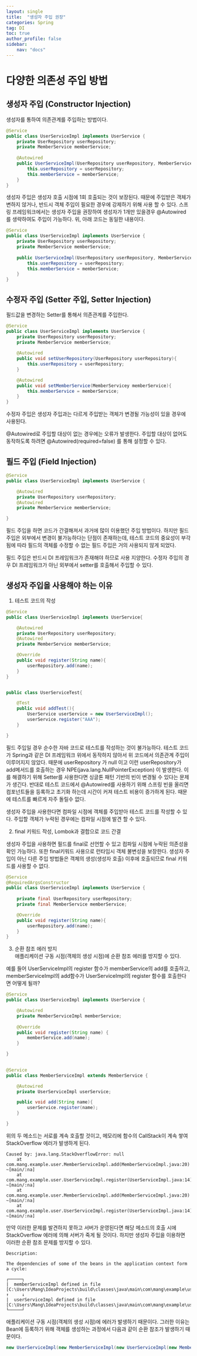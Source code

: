 ```yaml
---
layout: single
title:  "생성자 주입 권장"
categories: Spring
tag: DI
toc: true
author_profile: false
sidebar:
    nav: "docs"
---
```


# 다양한 의존성 주입 방법

## 생성자 주입 (Constructor Injection)

생성자를 통하여 의존관계를 주입하는 방법이다.

```java
@Service 
public class UserServiceImpl implements UserService { 
    private UserRepository userRepository; 
    private MemberService memberService; 
    
    @Autowired 
    public UserServiceImpl(UserRepository userRepository, MemberService memberService) { 
        this.userRepository = userRepository; 
        this.memberService = memberService; 
    } 
}
```

생성자 주입은 생성자 호출 시점에 1회 호출되는 것이 보장된다. 때문에 주입받은 객체가 변하지 않거나, 반드시 객체 주입이 필요한 경우에 강제하기 위해 사용 할 수 있다. 스프링 프레임워크에서는 생성자 주입을 권장하여 생성자가 1개만 있을경우 @Autowired를 생략하여도 주입이 가능하다. 위, 아래 코드는 동일한 내용이다.

```java
@Service 
public class UserServiceImpl implements UserService { 
    private UserRepository userRepository; 
    private MemberService memberService; 
    
    public UserServiceImpl(UserRepository userRepository, MemberService memberService) { 
        this.userRepository = userRepository; 
        this.memberService = memberService; 
    } 
}
```


## 수정자 주입 (Setter 주입, Setter Injection)

필드값을 변경하는 Setter를 통해서 의존관계를 주입한다.

```java
@Service 
public class UserServiceImpl implements UserService { 
    private UserRepository userRepository; 
    private MemberService memberService; 
    
    @Autowired 
    public void setUserRepository(UserRepository userRepository){
        this.userRepository = userRepository;
    }

    @Autowired 
    public void setMemberService(MemberServicey memberService){
        this.memberService = memberService;
    }
}
```

수정자 주입은 생성자 주입과는 다르게 주입받는 객체가 변경될 가능성이 있을 경우에 사용된다. 

@Autowired로 주입할 대상이 없는 경우에는 오류가 발생한다. 주입할 대상이 없어도 동작하도록 하려면 @Autowired(required=false) 를 통해 설정할 수 있다.


## 필드 주입 (Field Injection)

```java
@Service 
public class UserServiceImpl implements UserService { 

    @Autowired 
    private UserRepository userRepository; 
    @Autowired 
    private MemberService memberService; 

}
```

필드 주입을 하면 코드가 간결해져서 과거에 많이 이용했던 주입 방법이다. 하지만 필드 주입은 외부에서 변경이 불가능하다는 단점이 존재하는데, 테스트 코드의 중요성이 부각됨에 따라 필드의 객체를 수정할 수 없는 필드 주입은 거의 사용되지 않게 되었다. 

필드 주입은 반드시 DI 프레임워크가 존재해야 하므로 사용 지양한다. 수정자 주입의 경우 DI 프레임워크가 아닌 외부에서 setter를 호출해서 주입할 수 있다.


## 생성자 주입을 사용해야 하는 이유

1) 테스트 코드의 작성 <br>

```java
@Service
public class UserServiceImpl implements UserService{

    @Autowired
    private UserRepository userRepository;
    @Autowired
    private MemberService memberService;

    @Override
    public void register(String name){
        userRepository.add(name);
    }
}


public class UserServiceTest{

    @Test
    public void addTest(){
        UserService userService = new UserServiceImpl();
        userService.register("AAA");
    }

}
```

필드 주입일 경우 순수한 자바 코드로 테스트를 작성하는 것이 불가능하다. 테스트 코드가 Spring과 같은 DI 프레임워크 위에서 동작하지 않아서 위 코드에서 의존관계 주입이 이루어지지 않았다. 때문에 userRepository 가 null 이고 이런 userRepository가 add메서드를 호출하는 경우 NPE(java.lang.NullPointerException) 이 발생한다. 이를 해결하기 위해 Setter를 사용한다면 싱글톤 패턴 기반의 빈이 변경될 수 있다는 문제가 생긴다. 반대로 테스트 코드에서 @Autowired를 사용하기 위해 스프링 빈을 올리면 컴포넌트들을 등록하고 초기화 하는데 시간이 커져 테스트 비용이 증가하게 된다. 때문에 테스트를 빠르게 자주 돌릴수 없다. 

생성자 주입을 사용한다면 컴파일 시점에 객체를 주입받아 테스트 코드를 작성할 수 있다. 주입할 객체가 누락된 경우에는 컴파일 시점에 발견 할 수 있다.


2) final 키워드 작성, Lombok과 결합으로 코드 간결<br>

생성자 주입을 사용하면 필드를 final로 선언할 수 있고 컴파일 시점에 누락된 의존성을 확인 가능하다. 또한 final키워드 사용으로 런타임시 객체 불변성을 보장한다. 생성자 주입이 아닌 다른 주입 방법들은 객체의 생성(생성자 호출) 이후에 호출되므로 final 키워드를 사용할 수 없다.


```java
@Service
@RequiredArgsConstructor
public class UserServiceImpl implements UserService {
    
    private final UserRepository userRepository;
    private final MemberService memberService;

    @Override 
    public void register(String name){
        userRepository.add(name);
    }
}
```


3) 순환 참조 에러 방지<br>
애플리케이션 구동 시점(객체의 생성 시점)에 순환 참조 에러를 방지할 수 있다.

예를 들어 UserServiceImpl의 register 함수가 memberService의 add를 호출하고, memberServiceImpl의 add함수가 UserServiceImpl의 register 함수를 호출한다면 어떻게 될까?

```java
@Service
public class UserServiceImpl implements UserService {

    @Autowired
    private MemberServiceImpl memberService;
    
    @Override
    public void register(String name) {
        memberService.add(name);
    }

}
 

@Service
public class MemberServiceImpl extends MemberService {

    @Autowired
    private UserServiceImpl userService;

    public void add(String name){
        userService.register(name);
    }

}
``` 

위의 두 메소드는 서로를 계속 호출할 것이고, 메모리에 함수의 CallStack이 계속 쌓여 StackOverflow 에러가 발생하게 된다.


```
Caused by: java.lang.StackOverflowError: null
	at com.mang.example.user.MemberServiceImpl.add(MemberServiceImpl.java:20) ~[main/:na]
	at com.mang.example.user.UserServiceImpl.register(UserServiceImpl.java:14) ~[main/:na]
	at com.mang.example.user.MemberServiceImpl.add(MemberServiceImpl.java:20) ~[main/:na]
	at com.mang.example.user.UserServiceImpl.register(UserServiceImpl.java:14) ~[main/:na]
```

만약 이러한 문제를 발견하지 못하고 서버가 운영된다면 해당 메소드의 호출 시에 StackOverflow 에러에 의해 서버가 죽게 될 것이다.
하지만 생성자 주입을 이용하면 이러한 순환 참조 문제를 방지할 수 있다.


```
Description:

The dependencies of some of the beans in the application context form a cycle:

┌─────┐
|  memberServiceImpl defined in file [C:\Users\Mang\IdeaProjects\build\classes\java\main\com\mang\example\user\MemberServiceImpl.class]
↑     ↓
|  userServiceImpl defined in file [C:\Users\Mang\IdeaProjects\build\classes\java\main\com\mang\example\user\UserServiceImpl.class]
└─────┘
```

애플리케이션 구동 시점(객체의 생성 시점)에 에러가 발생하기 때문이다. 그러한 이유는 Bean에 등록하기 위해 객체를 생성하는 과정에서 다음과 같이 순환 참조가 발생하기 때문이다.

```java
new UserServiceImpl(new MemberServiceImpl(new UserServiceImpl(new MemberServiceImpl()...)))
```
